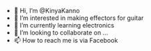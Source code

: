 - 👋 Hi, I’m @KinyaKanno
- 👀 I’m interested in making effectors for guitar
- 🌱 I’m currently learning electronics
- 💞️ I’m looking to collaborate on ...
- 📫 How to reach me is via Facebook

<!---
KinyaKanno/KinyaKanno is a ✨ special ✨ repository because its `README.md` (this file) appears on your GitHub profile.
You can click the Preview link to take a look at your changes.
--->
